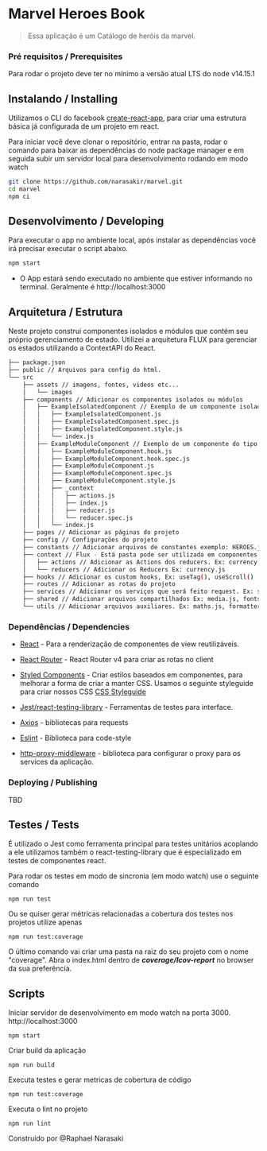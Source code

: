 # Marvel Heroes Book 
> Essa aplicação é um Catálogo de heróis da marvel. 

### Pré requisitos / Prerequisites

Para rodar o projeto deve ter no mínimo a versão atual LTS do node v14.15.1

## Instalando / Installing

Utilizamos o CLI do facebook [create-react-app](https://create-react-app.dev/docs/getting-started/), para criar uma estrutura básica já configurada de um projeto em react.

Para iniciar você deve clonar o repositório, entrar na pasta, rodar o comando para baixar as dependências do node package manager e em seguida subir um servidor local para desenvolvimento rodando em modo watch

```bash
git clone https://github.com/narasakir/marvel.git
cd marvel
npm ci
```

## Desenvolvimento / Developing

Para executar o app no ambiente local, após instalar as dependências você irá precisar executar o script abaixo.

```bash
npm start
```
* O App estará sendo executado no ambiente que estiver informando no terminal. Geralmente é http://localhost:3000

## Arquitetura / Estrutura
Neste projeto construi componentes isolados e módulos que contém seu próprio gerenciamento de estado. Utilizei a arquitetura FLUX para gerenciar os estados utilizando a ContextAPI do React.

```bash
├── package.json
├── public // Arquivos para config do html.
└── src
    ├── assets // imagens, fontes, videos etc...
    │   └── images
    ├── components // Adicionar os componentes isolados ou módulos
    │   ├── ExampleIsolatedComponent // Exemplo de um componente isolado, ideal para reutilizar em componente do tipo módulo.
    │   │   ├── ExampleIsolatedComponent.js
    │   │   ├── ExampleIsolatedComponent.spec.js
    │   │   ├── ExampleIsolatedComponent.style.js
    │   │   └── index.js
    │   ├── ExampleModuleComponent // Exemplo de um componente do tipo módulo com gerenciamento de estado no seu próprio contexto
	│   │   ├── ExampleModuleComponent.hook.js
	│   │   ├── ExampleModuleComponent.hook.spec.js
    │   │   ├── ExampleModuleComponent.js
    │   │   ├── ExampleModuleComponent.spec.js
    │   │   ├── ExampleModuleComponent.style.js
    │   │   ├── _context
    │   │   │   ├── actions.js
    │   │   │   ├── index.js
    │   │   │   ├── reducer.js
    │   │   │   └── reducer.spec.js
    │   │   └── index.js
    ├── pages // Adicionar as páginas do projeto
    ├── config // Configurações do projeto
    ├── constants // Adicionar arquivos de constantes exemplo: HEROES.js
    ├── context // Flux - Está pasta pode ser utilizada em componentes para terem gerenciamento de estado no seu próprio contexto
    │   ├── actions // Adicionar as Actions dos reducers. Ex: currency.js
    │   └── reducers // Adicionar os Reducers Ex: currency.js 
    ├── hooks // Adicionar os custom hooks, Ex: useTag(), useScroll()
    ├── routes // Adicionar as rotas do projeto
    ├── services // Adicionar os serviços que será feito request. Ex: suitability.js
    ├── shared // Adicionar arquivos compartilhados Ex: media.js, fonts.css, global-styles.css
    └── utils // Adicionar arquivos auxiliares. Ex: maths.js, formatters.js, date.js
```

### Dependências / Dependencies

- [React](https://facebook.github.io/react/) - Para a renderização de componentes de view reutilizáveis.
- [React Router](https://reacttraining.com/react-router/) - React Router v4 para criar as rotas no client

- [Styled Components](https://www.styled-components.com) - Criar estilos baseados em componentes, para melhorar a forma de criar a manter CSS. Usamos o seguinte styleguide para criar nossos CSS [CSS Styleguide](https://github.com/felipevolpatto/css-style-guide)

- [Jest/react-testing-library](https://testing-library.com/docs/react-testing-library/intro/) - Ferramentas de testes para interface.

- [Axios](https://www.npmjs.com/package/axios) - bibliotecas para requests

- [Eslint](https://www.npmjs.com/package/eslint) - Biblioteca para code-style 

- [http-proxy-middleware](https://www.npmjs.com/package/http-proxy-middleware) - biblioteca para configurar o proxy para os services da aplicação.

### Deploying / Publishing

TBD

## Testes / Tests

É utilizado o Jest como ferramenta principal para testes unitários acoplando a ele utilizamos também o react-testing-library que é especializado em testes de componentes react.

Para rodar os testes em modo de sincronia (em modo watch) use o seguinte comando
```shell
npm run test
```

Ou se quiser gerar métricas relacionadas a cobertura dos testes nos projetos utilize apenas

```shell
npm run test:coverage
```

O último comando vai criar uma pasta na raiz do seu projeto com o nome "coverage". Abra o index.html dentro de ***coverage/Icov-report*** no browser da sua preferência.

## Scripts

Iniciar servidor de desenvolvimento em modo watch na porta 3000. http://localhost:3000

```shell
npm start
```

Criar build da aplicação

```shell
npm run build
```

Executa testes e gerar metricas de cobertura de código

```shell
npm run test:coverage
```

Executa o lint no projeto

```shell
npm run lint
```


Construido por @Raphael Narasaki